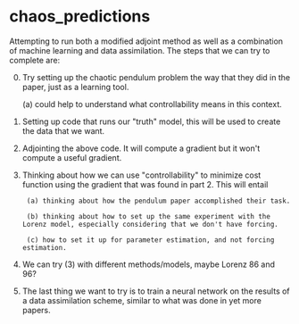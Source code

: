 # chaos_predictions

Attempting to run both a modified adjoint method as well as a combination of machine learning and data assimilation. The steps that we can try to complete are:

0. Try setting up the chaotic pendulum problem the way that they did in the paper, just as a learning tool. 

    (a) could help to understand what controllability means in this context. 

1. Setting up code that runs our "truth" model, this will be used to create the data that we want. 

2. Adjointing the above code. It will compute a gradient but it won't compute a useful gradient.

3. Thinking about how we can use "controllability" to minimize cost function using the gradient that was found in part 2. This will entail 

        (a) thinking about how the pendulum paper accomplished their task. 
        
        (b) thinking about how to set up the same experiment with the Lorenz model, especially considering that we don't have forcing. 
        
        (c) how to set it up for parameter estimation, and not forcing estimation. 
        
 4. We can try (3) with different methods/models, maybe Lorenz 86 and 96? 
 
 5. The last thing we want to try is to train a neural network on the results of a data assimilation scheme, similar to what was done in yet more papers.
